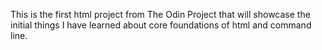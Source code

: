 This is the first html project from The Odin Project that will showcase the initial things I have learned about core foundations of html and command line.
